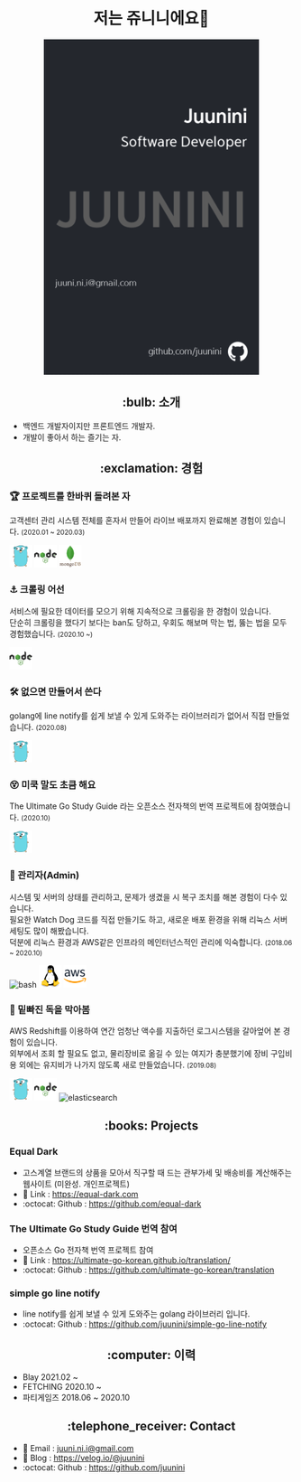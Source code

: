 <h1 align="center">저는 쥬니니에요👋</h1>

<p align="center">
  <img src="https://raw.githubusercontent.com/juunini/juunini/master/card.png" alt="card" />
</p>

<h2 align="center">:bulb: 소개</h2>

- 백엔드 개발자이지만 프론트엔드 개발자.
- 개발이 좋아서 하는 즐기는 자.

<h2 align="center">:exclamation: 경험</h2>

### :trophy: 프로젝트를 한바퀴 돌려본 자
<p>
  고객센터 관리 시스템 전체를 혼자서 만들어 라이브 배포까지 완료해본 경험이 있습니다.
  <small>(2020.01 ~ 2020.03)</small>
</p>
<div>
  <img src="https://raw.githubusercontent.com/devicons/devicon/master/icons/go/go-original.svg" alt="go" width="40" height="40" />
  <img src="https://raw.githubusercontent.com/devicons/devicon/master/icons/nodejs/nodejs-original-wordmark.svg" alt="nodejs" width="40" height="40" />
  <img src="https://raw.githubusercontent.com/devicons/devicon/master/icons/mongodb/mongodb-original-wordmark.svg" alt="mongodb" width="40" height="40" />
</div>

### :anchor: 크롤링 어선
서비스에 필요한 데이터를 모으기 위해 지속적으로 크롤링을 한 경험이 있습니다.  
단순히 크롤링을 했다기 보다는 ban도 당하고, 우회도 해보며 막는 법, 뚫는 법을 모두 경험했습니다.
<small>(2020.10 ~)</small>  
<div>
  <img src="https://raw.githubusercontent.com/devicons/devicon/master/icons/nodejs/nodejs-original-wordmark.svg" alt="nodejs" width="40" height="40" />
</div>

### :hammer_and_wrench: 없으면 만들어서 쓴다
golang에 line notify를 쉽게 보낼 수 있게 도와주는 라이브러리가 없어서 직접 만들었습니다.
<small>(2020.08)</small>  
<div>
  <img src="https://raw.githubusercontent.com/devicons/devicon/master/icons/go/go-original.svg" alt="go" width="40" height="40" />
</div>

### :dizzy_face: 미쿡 말도 초큼 해요
The Ultimate Go Study Guide 라는 오픈소스 전자책의 번역 프로젝트에 참여했습니다.
<small>(2020.10)</small>  
<div>
  <img src="https://raw.githubusercontent.com/devicons/devicon/master/icons/go/go-original.svg" alt="go" width="40" height="40" />
</div>

### :rotating_light: 관리자(Admin)
시스템 및 서버의 상태를 관리하고, 문제가 생겼을 시 복구 조치를 해본 경험이 다수 있습니다.  
필요한 Watch Dog 코드를 직접 만들기도 하고, 새로운 배포 환경을 위해 리눅스 서버 세팅도 많이 해봤습니다.  
덕분에 리눅스 환경과 AWS같은 인프라의 메인터넌스적인 관리에 익숙합니다.
<small>(2018.06 ~ 2020.10)</small>  
<div>
  <img src="https://www.vectorlogo.zone/logos/gnu_bash/gnu_bash-icon.svg" alt="bash" width="40" height="40" />
  <img src="https://raw.githubusercontent.com/devicons/devicon/master/icons/linux/linux-original.svg" alt="linux" width="40" height="40" />
  <img src="https://raw.githubusercontent.com/devicons/devicon/master/icons/amazonwebservices/amazonwebservices-original-wordmark.svg" alt="aws" width="40" height="40" />
</div>

### :money_with_wings: 밑빠진 독을 막아봄
AWS Redshift를 이용하여 연간 엄청난 액수를 지출하던 로그시스템을 갈아엎어 본 경험이 있습니다.  
외부에서 조회 할 필요도 없고, 물리장비로 옮길 수 있는 여지가 충분했기에 장비 구입비용 외에는 유지비가 나가지 않도록 새로 만들었습니다.
<small>(2019.08)</small>  
<div>
  <img src="https://raw.githubusercontent.com/devicons/devicon/master/icons/go/go-original.svg" alt="go" width="40" height="40" />
  <img src="https://raw.githubusercontent.com/devicons/devicon/master/icons/nodejs/nodejs-original-wordmark.svg" alt="nodejs" width="40" height="40" />
  <img src="https://www.vectorlogo.zone/logos/elastic/elastic-icon.svg" alt="elasticsearch" width="40" height="40" />
</div>

<h2 align="center">:books: Projects</h2>

### Equal Dark</h3>

- 고스계열 브랜드의 상품을 모아서 직구할 때 드는 관부가세 및 배송비를 계산해주는 웹사이트 (미완성.  개인프로젝트)
- :link: Link : https://equal-dark.com
- :octocat: Github : https://github.com/equal-dark

### The Ultimate Go Study Guide 번역 참여</h3>

- 오픈소스 Go 전자책 번역 프로젝트 참여
- :link: Link : https://ultimate-go-korean.github.io/translation/
- :octocat: Github : https://github.com/ultimate-go-korean/translation

### simple go line notify

- line notify를 쉽게 보낼 수 있게 도와주는 golang 라이브러리 입니다.
- :octocat: Github : https://github.com/juunini/simple-go-line-notify

<h2 align="center">:computer: 이력</h2>

- Blay 2021.02 ~
- FETCHING 2020.10 ~
- 파티게임즈 2018.06 ~ 2020.10

<h2 align="center">:telephone_receiver: Contact</h2>

- :email: Email : juuni.ni.i@gmail.com
- :rocket: Blog : https://velog.io/@juunini
- :octocat: Github : https://github.com/juunini
